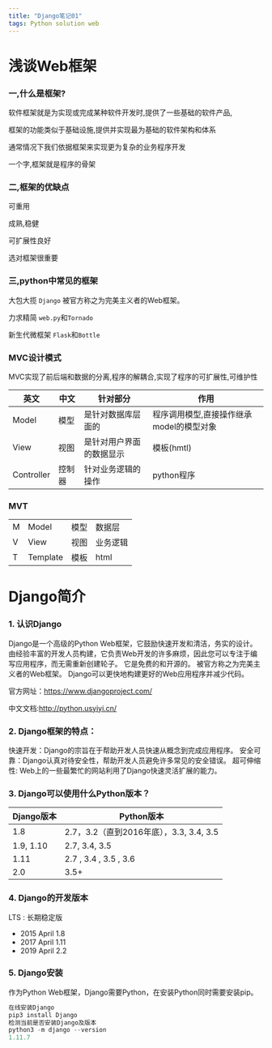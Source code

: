 ```yaml
---
title: "Django笔记01"
tags: Python solution web
---
```


# 浅谈Web框架
### 一,什么是框架?
软件框架就是为实现或完成某种软件开发时,提供了一些基础的软件产品,

框架的功能类似于基础设施,提供并实现最为基础的软件架构和体系

通常情况下我们依据框架来实现更为复杂的业务程序开发

一个字,框架就是程序的骨架

### 二,框架的优缺点
可重用

成熟,稳健

可扩展性良好

选对框架很重要

### 三,python中常见的框架
大包大揽 `Django` 被官方称之为完美主义者的Web框架。

力求精简 `web.py`和`Tornado`

新生代微框架 `Flask`和`Bottle`

### MVC设计模式
MVC实现了前后端和数据的分离,程序的解耦合,实现了程序的可扩展性,可维护性


|英文|中文|针对部分|作用|
|---|---|---|---|
| Model | 模型 | 是针对数据库层面的 | 程序调用模型,直接操作继承model的模型对象|
| View | 视图 | 是针对用户界面的数据显示 | 模板(hmtl)|
| Controller | 控制器 | 针对业务逻辑的操作 | python程序|

### MVT

|||||
|---|---|---|---|
|M|Model|模型|数据层|
|V|View|视图|业务逻辑|
|T|Template|模板|html|

# Django简介
### 1. 认识Django
Django是一个高级的Python Web框架，它鼓励快速开发和清洁，务实的设计。
由经验丰富的开发人员构建，它负责Web开发的许多麻烦，因此您可以专注于编写应用程序，而无需重新创建轮子。
它是免费的和开源的。
被官方称之为完美主义者的Web框架。
Django可以更快地构建更好的Web应用程序并减少代码。

官方网址：https://www.djangoproject.com/

中文文档:http://python.usyiyi.cn/

### 2. Django框架的特点：
快速开发：Django的宗旨在于帮助开发人员快速从概念到完成应用程序。
安全可靠：Django认真对待安全性，帮助开发人员避免许多常见的安全错误。
超可伸缩性: Web上的一些最繁忙的网站利用了Django快速灵活扩展的能力。


### 3. Django可以使用什么Python版本？

|Django版本	|Python版本|
|---|---|
|1.8|	2.7，3.2（直到2016年底），3.3, 3.4, 3.5|
|1.9, 1.10	|2.7, 3.4, 3.5|
|1.11	|2.7 , 3.4 , 3.5 , 3.6|
|2.0	|3.5+|
### 4. Django的开发版本
LTS : 长期稳定版
- 2015 April 1.8
- 2017 April 1.11
- 2019 April 2.2

### 5. Django安装
作为Python Web框架，Django需要Python，在安装Python同时需要安装pip。
```python
在线安装Django
pip3 install Django
检测当前是否安装Django及版本
python3 -m django --version
1.11.7
```
